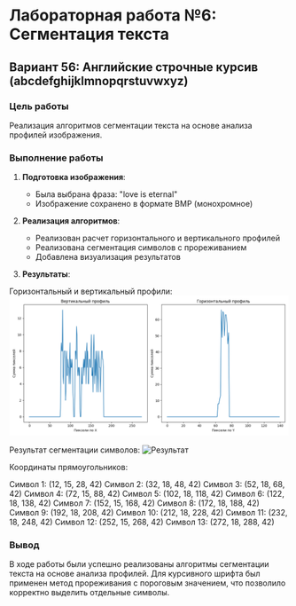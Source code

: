 # Лабораторная работа №6: Сегментация текста

## Вариант 56: Английские строчные курсив (abcdefghijklmnopqrstuvwxyz)

### Цель работы
Реализация алгоритмов сегментации текста на основе анализа профилей изображения.

### Выполнение работы

1. **Подготовка изображения**:
   - Была выбрана фраза: "love is eternal"
   - Изображение сохранено в формате BMP (монохромное)

2. **Реализация алгоритмов**:
   - Реализован расчет горизонтального и вертикального профилей
   - Реализована сегментация символов с прореживанием
   - Добавлена визуализация результатов

3. **Результаты**:

Горизонтальный и вертикальный профили:
![Профили](profiles.png)

Результат сегментации символов:
![Результат](result.png)

Координаты прямоугольников:

Символ 1: (12, 15, 28, 42)
Символ 2: (32, 18, 48, 42)
Символ 3: (52, 18, 68, 42)
Символ 4: (72, 15, 88, 42)
Символ 5: (102, 18, 118, 42)
Символ 6: (122, 18, 138, 42)
Символ 7: (152, 15, 168, 42)
Символ 8: (172, 18, 188, 42)
Символ 9: (192, 18, 208, 42)
Символ 10: (212, 18, 228, 42)
Символ 11: (232, 18, 248, 42)
Символ 12: (252, 15, 268, 42)
Символ 13: (272, 18, 288, 42)


### Вывод
В ходе работы были успешно реализованы алгоритмы сегментации текста на основе анализа профилей. Для курсивного шрифта был применен метод прореживания с пороговым значением, что позволило корректно выделить отдельные символы.